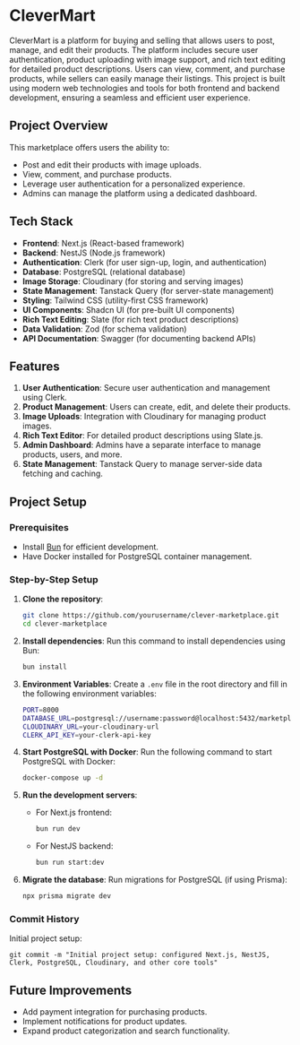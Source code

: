 # CleverMart

CleverMart is a platform for buying and selling that allows users to post, manage, and edit their products. The platform includes secure user authentication, product uploading with image support, and rich text editing for detailed product descriptions. Users can view, comment, and purchase products, while sellers can easily manage their listings. This project is built using modern web technologies and tools for both frontend and backend development, ensuring a seamless and efficient user experience.

## Project Overview

This marketplace offers users the ability to:

- Post and edit their products with image uploads.
- View, comment, and purchase products.
- Leverage user authentication for a personalized experience.
- Admins can manage the platform using a dedicated dashboard.

## Tech Stack

- **Frontend**: Next.js (React-based framework)
- **Backend**: NestJS (Node.js framework)
- **Authentication**: Clerk (for user sign-up, login, and authentication)
- **Database**: PostgreSQL (relational database)
- **Image Storage**: Cloudinary (for storing and serving images)
- **State Management**: Tanstack Query (for server-state management)
- **Styling**: Tailwind CSS (utility-first CSS framework)
- **UI Components**: Shadcn UI (for pre-built UI components)
- **Rich Text Editing**: Slate (for rich text product descriptions)
- **Data Validation**: Zod (for schema validation)
- **API Documentation**: Swagger (for documenting backend APIs)

## Features

1. **User Authentication**: Secure user authentication and management using Clerk.
2. **Product Management**: Users can create, edit, and delete their products.
3. **Image Uploads**: Integration with Cloudinary for managing product images.
4. **Rich Text Editor**: For detailed product descriptions using Slate.js.
5. **Admin Dashboard**: Admins have a separate interface to manage products, users, and more.
6. **State Management**: Tanstack Query to manage server-side data fetching and caching.

## Project Setup

### Prerequisites

- Install [Bun](https://bun.sh/) for efficient development.
- Have Docker installed for PostgreSQL container management.

### Step-by-Step Setup

1. **Clone the repository**:

   ```bash
   git clone https://github.com/yourusername/clever-marketplace.git
   cd clever-marketplace
   ```

2. **Install dependencies**:
   Run this command to install dependencies using Bun:

   ```bash
   bun install
   ```

3. **Environment Variables**:
   Create a `.env` file in the root directory and fill in the following environment variables:

   ```bash
   PORT=8000
   DATABASE_URL=postgresql://username:password@localhost:5432/marketplacedb
   CLOUDINARY_URL=your-cloudinary-url
   CLERK_API_KEY=your-clerk-api-key
   ```

4. **Start PostgreSQL with Docker**:
   Run the following command to start PostgreSQL with Docker:

   ```bash
   docker-compose up -d
   ```

5. **Run the development servers**:

   - For Next.js frontend:
     ```bash
     bun run dev
     ```
   - For NestJS backend:
     ```bash
     bun run start:dev
     ```

6. **Migrate the database**:
   Run migrations for PostgreSQL (if using Prisma):
   ```bash
   npx prisma migrate dev
   ```

### Commit History

Initial project setup:

```
git commit -m "Initial project setup: configured Next.js, NestJS, Clerk, PostgreSQL, Cloudinary, and other core tools"
```

## Future Improvements

- Add payment integration for purchasing products.
- Implement notifications for product updates.
- Expand product categorization and search functionality.
